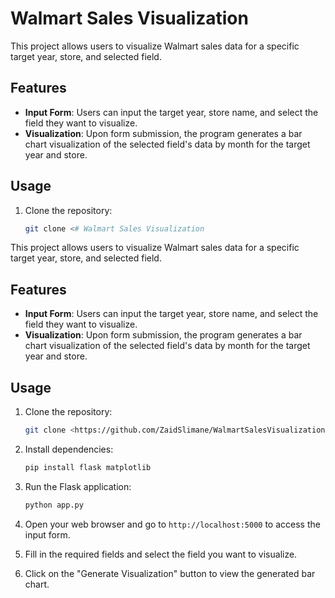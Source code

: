 # Walmart Sales Visualization

This project allows users to visualize Walmart sales data for a specific target year, store, and selected field.

## Features

- **Input Form**: Users can input the target year, store name, and select the field they want to visualize.
- **Visualization**: Upon form submission, the program generates a bar chart visualization of the selected field's data by month for the target year and store.

## Usage

1. Clone the repository:

    ```bash
    git clone <# Walmart Sales Visualization

This project allows users to visualize Walmart sales data for a specific target year, store, and selected field.

## Features

- **Input Form**: Users can input the target year, store name, and select the field they want to visualize.
- **Visualization**: Upon form submission, the program generates a bar chart visualization of the selected field's data by month for the target year and store.

## Usage

1. Clone the repository:

    ```bash
    git clone <https://github.com/ZaidSlimane/WalmartSalesVisualization.git>
    ```

2. Install dependencies:

    ```bash
    pip install flask matplotlib
    ```

3. Run the Flask application:

    ```bash
    python app.py
    ```

4. Open your web browser and go to `http://localhost:5000` to access the input form.

5. Fill in the required fields and select the field you want to visualize.

6. Click on the "Generate Visualization" button to view the generated bar chart.


